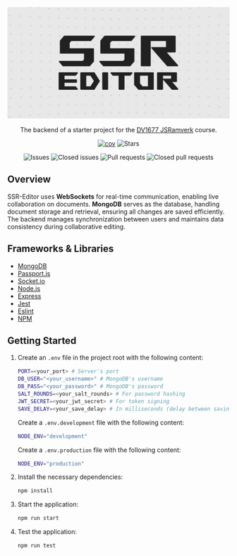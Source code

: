 ![Banner](public/img/ssr_editor.jpg)

<div align="center">

The backend of a starter project for the [DV1677 JSRamverk](https://jsramverk.se) course.

[![cov](https://robjoh01.github.io/ssr-editor-backend/badges/coverage.svg)](https://github.com/robjoh01/ssr-editor-backend/actions)
![Stars](https://img.shields.io/github/stars/robjoh01/ssr-editor-backend)

![Issues](https://img.shields.io/github/issues/robjoh01/ssr-editor-backend)
![Closed issues](https://img.shields.io/github/issues-closed/robjoh01/ssr-editor-backend)
![Pull requests](https://img.shields.io/github/issues-pr/robjoh01/ssr-editor-backend)
![Closed pull requests](https://img.shields.io/github/issues-pr-closed/robjoh01/ssr-editor-backend)

</div>

## Overview

SSR-Editor uses **WebSockets** for real-time communication, enabling live collaboration on documents. **MongoDB** serves as the database, handling document storage and retrieval, ensuring all changes are saved efficiently. The backend manages synchronization between users and maintains data consistency during collaborative editing.

## Frameworks & Libraries

- [MongoDB](https://www.mongodb.com)
- [Passport.js](https://www.passportjs.org)
- [Socket.io](https://socket.io)
- [Node.js](https://nodejs.org)
- [Express](https://expressjs.com)
- [Jest](https://jestjs.io)
- [Eslint](https://eslint.org)
- [NPM](https://www.npmjs.com)

## Getting Started

1. Create an `.env` file in the project root with the following content:
   ```bash
   PORT=<your_port> # Server's port
   DB_USER="<your_username>" # MongoDB's username
   DB_PASS="<your_password>" # MongoDB's password
   SALT_ROUNDS=<your_salt_rounds> # For password hashing
   JWT_SECRET=<your_jwt_secret> # For token signing
   SAVE_DELAY=<your_save_delay> # In milliseconds (delay between saving changes for a document)
   ```

   Create a `.env.development` file with the following content:
   ```bash
   NODE_ENV="development"
   ```

   Create a `.env.production` file with the following content:
   ```bash
   NODE_ENV="production"
   ```

2. Install the necessary dependencies:
   ```bash
   npm install
   ```

3. Start the application:
   ```bash
   npm run start
   ```

4. Test the application:
   ```bash
   npm run test
   ```